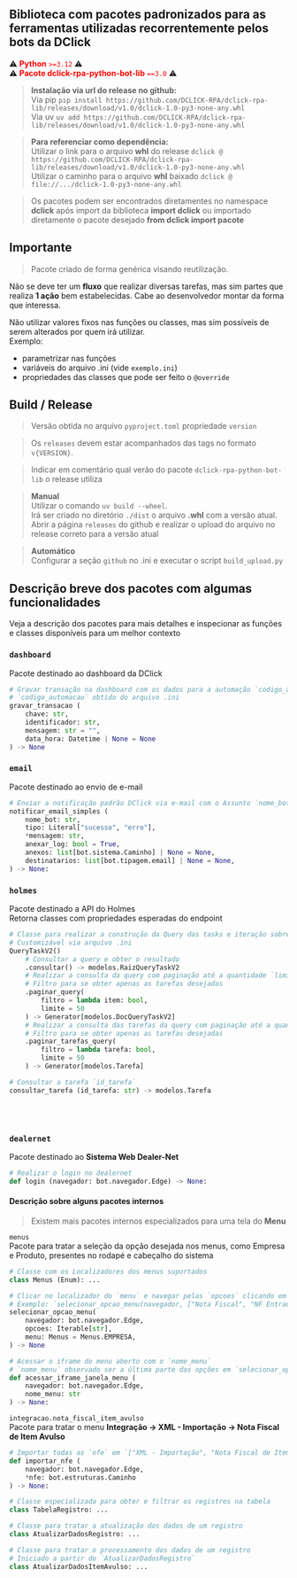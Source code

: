 ## Biblioteca com pacotes padronizados para as ferramentas utilizadas recorrentemente pelos bots da DClick

⚠️ <span style="color: red;"><strong>Python</strong> <code>&gt;=3.12</code></span> ⚠️  
⚠️ <span style="color: red;"><strong>Pacote dclick-rpa-python-bot-lib</strong> <code>==3.0</code></span> ⚠️

> **Instalação via url do release no github:**  
Via pip `pip install https://github.com/DCLICK-RPA/dclick-rpa-lib/releases/download/v1.0/dclick-1.0-py3-none-any.whl`  
Via uv `uv add https://github.com/DCLICK-RPA/dclick-rpa-lib/releases/download/v1.0/dclick-1.0-py3-none-any.whl`

> **Para referenciar como dependência:**  
Utilizar o link para o arquivo **whl** do release `dclick @ https://github.com/DCLICK-RPA/dclick-rpa-lib/releases/download/v1.0/dclick-1.0-py3-none-any.whl`  
Utilizar o caminho para o arquivo **whl** baixado `dclick @ file://.../dclick-1.0-py3-none-any.whl`

> Os pacotes podem ser encontrados diretamentes no namespace **dclick** após import da biblioteca **import dclick** ou importado diretamente o pacote desejado **from dclick import pacote**

## Importante
> Pacote criado de forma genérica visando reutilização.

Não se deve ter um **fluxo** que realizar diversas tarefas, mas sim partes que realiza **1 ação** bem estabelecidas. Cabe ao desenvolvedor montar da forma que interessa.

Não utilizar valores fixos nas funções ou classes, mas sim possíveis de serem alterados por quem irá utilizar.  
Exemplo:
- parametrizar nas funções
- variáveis do arquivo .ini (vide `exemplo.ini`)
- propriedades das classes que pode ser feito o `@override`

## Build / Release
> Versão obtida no arquivo `pyproject.toml` propriedade `version`

> Os `releases` devem estar acompanhados das tags no formato `v{VERSION}`.  

> Indicar em comentário qual verão do pacote `dclick-rpa-python-bot-lib` o release utiliza

> **Manual**  
Utilizar o comando `uv build --wheel`.  
Irá ser criado no diretório `./dist` o arquivo **.whl** com a versão atual.  
Abrir a página `releases` do github e realizar o upload do arquivo no release correto para a versão atual

> **Automático**  
Configurar a seção `github` no .ini e executar o script `build_upload.py`

## Descrição breve dos pacotes com algumas funcionalidades
Veja a descrição dos pacotes para mais detalhes e inspecionar as funções e classes disponíveis para um melhor contexto

### `dashboard`
Pacote destinado ao dashboard da DClick
```python
# Gravar transação na dashboard com os dados para a automação `codigo_automacao`
# `codigo_automacao` obtido do arquivo .ini
gravar_transacao (
    chave: str,
    identificador: str,
    mensagem: str = "",
    data_hora: Datetime | None = None
) -> None
```

### `email`
Pacote destinado ao envio de e-mail
```python
# Enviar a notificação padrão DClick via e-mail com o Assunto `nome_bot - tipo`
notificar_email_simples (
    nome_bot: str,
    tipo: Literal["sucesso", "erro"],
    *mensagem: str,
    anexar_log: bool = True,
    anexos: list[bot.sistema.Caminho] | None = None,
    destinatarios: list[bot.tipagem.email] | None = None,
) -> None:
```

### `holmes`
Pacote destinado a API do Holmes  
Retorna classes com propriedades esperadas do endpoint
```python
# Classe para realizar a construção da Query das tasks e iteração sobre os resultados obtidos
# Customizável via arquivo .ini
QueryTaskV2()
    # Consultar a query e obter o resultado
    .consultar() -> modelos.RaizQueryTaskV2
    # Realizar a consulta da query com paginação até a quantidade `limite`
    # Filtro para se obter apenas as tarefas desejadas
    .paginar_query(
        filtro = lambda item: bool,
        limite = 50
    ) -> Generator[modelos.DocQueryTaskV2]
    # Realizar a consulta das tarefas da query com paginação até a quantidade `limite`
    # Filtro para se obter apenas as tarefas desejadas
    .paginar_tarefas_query(
        filtro = lambda tarefa: bool,
        limite = 50
    ) -> Generator[modelos.Tarefa]

# Consultar a tarefa `id_tarefa`
consultar_tarefa (id_tarefa: str) -> modelos.Tarefa
```

<br><br>

### `dealernet`
Pacote destinado ao **Sistema Web Dealer-Net**  
```Python
# Realizar o login no dealernet
def login (navegador: bot.navegador.Edge) -> None:
```

#### Descrição sobre alguns pacotes internos

> Existem mais pacotes internos especializados para uma tela do **Menu**

`menus`  
Pacote para tratar a seleção da opção desejada nos menus, como Empresa e Produto, presentes no rodapé e cabeçalho do sistema
```Python
# Classe com os Localizadores dos menus suportados
class Menus (Enum): ...

# Clicar no localizador do `menu` e navegar pelas `opcoes` clicando em cada opção do menu de acordo com o texto
# Exemplo: `selecionar_opcao_menu(navegador, ["Nota Fiscal", "NF Entrada Item Avulso"], Menus.PRODUTOS)`
selecionar_opcao_menu(
    navegador: bot.navegador.Edge,
    opcoes: Iterable[str],
    menu: Menus = Menus.EMPRESA,
) -> None

# Acessar o iframe do menu aberto com o `nome_menu`
# `nome_menu` observado ser a última parte das opções em `selecionar_opcao_menu()`
def acessar_iframe_janela_menu (
    navegador: bot.navegador.Edge,
    nome_menu: str
) -> None:
```

`integracao.nota_fiscal_item_avulso`  
Pacote para tratar o menu **Integração -> XML - Importação -> Nota Fiscal de Item Avulso**
```Python
# Importar todas as `nfe` em `["XML - Importação", "Nota Fiscal de Item Avulso"]`
def importar_nfe (
    navegador: bot.navegador.Edge,
    *nfe: bot.estruturas.Caminho
) -> None:

# Classe especializada para obter e filtrar os registros na tabela
class TabelaRegistro: ...

# Classe para tratar a atualização dos dados de um registro
class AtualizarDadosRegistro: ...

# Classe para tratar o processamento dos dados de um registro
# Iniciado a partir do `AtualizarDadosRegistro`
class AtualizarDadosItemAvulso: ...
```
